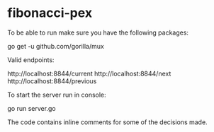 # fibonacci-pex

To be able to run make sure you have the following packages:

go get -u github.com/gorilla/mux


Valid endpoints:

http://localhost:8844/current
http://localhost:8844/next
http://localhost:8844/previous

To start the server run in console:

go run server.go 


The code contains inline comments for some of the decisions made.

